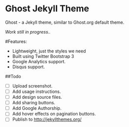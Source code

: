 Ghost Jekyll Theme
==================

Ghost - a Jekyll theme, similar to Ghost.org default theme.

*Work still in progress..*

#Features:
- Lightweight, just the styles we need
- Built using Twitter Bootstrap 3
- Google Analytics support.
- Disqus support.

##Todo
- [ ] Upload screenshot.
- [ ] Add usage instructions.
- [ ] Add design source files.
- [ ] Add sharing buttons.
- [ ] Add Google Authorship.
- [ ] Add hover effects on pagination buttons.
- [ ] Publish to http://jekyllthemes.org/

